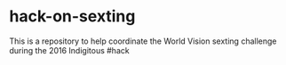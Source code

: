# hack-on-sexting

This is a repository to help coordinate the World Vision sexting challenge during the 2016 Indigitous #hack
